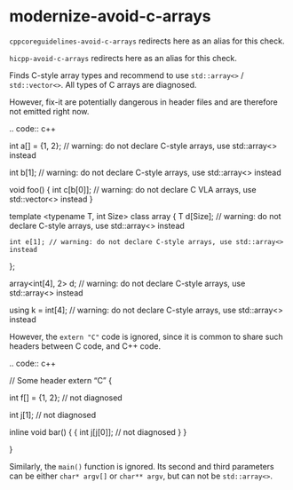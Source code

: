 modernize-avoid-c-arrays
========================

`cppcoreguidelines-avoid-c-arrays` redirects here as an alias for this
check.

`hicpp-avoid-c-arrays` redirects here as an alias for this check.

Finds C-style array types and recommend to use `std::array<>` /
`std::vector<>`. All types of C arrays are diagnosed.

However, fix-it are potentially dangerous in header files and are
therefore not emitted right now.

.. code:: c++

int a\[\] = {1, 2}; // warning: do not declare C-style arrays, use
std::array&lt;&gt; instead

int b\[1\]; // warning: do not declare C-style arrays, use
std::array&lt;&gt; instead

void foo() { int c\[b\[0\]\]; // warning: do not declare C VLA arrays,
use std::vector&lt;&gt; instead }

template &lt;typename T, int Size&gt; class array { T d\[Size\]; //
warning: do not declare C-style arrays, use std::array&lt;&gt; instead

    int e[1]; // warning: do not declare C-style arrays, use std::array<> instead

};

array&lt;int\[4\], 2&gt; d; // warning: do not declare C-style arrays,
use std::array&lt;&gt; instead

using k = int\[4\]; // warning: do not declare C-style arrays, use
std::array&lt;&gt; instead

However, the `extern "C"` code is ignored, since it is common to share
such headers between C code, and C++ code.

.. code:: c++

// Some header extern “C” {

int f\[\] = {1, 2}; // not diagnosed

int j\[1\]; // not diagnosed

inline void bar() { { int j\[j\[0\]\]; // not diagnosed } }

}

Similarly, the `main()` function is ignored. Its second and third
parameters can be either `char* argv[]` or `char** argv`, but can not be
`std::array<>`.
